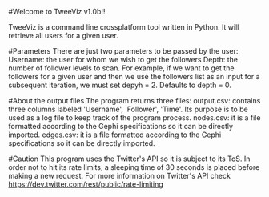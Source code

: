 #Welcome to TweeViz v1.0b!!

TweeViz is a command line crossplatform tool written in Python. It will retrieve all users for a given user.

#Parameters
There are just two parameters to be passed by the user:
Username: the user for whom we wish to get the followers
Depth: the number of follower levels to scan. For example, if we want to get the followers for a given user and then we use the followers list as an input for a subsequent iteration, we must set depyh = 2. Defaults to depth = 0.

#About the output files
The program returns three files:
output.csv: contains three columns labeled 'Username', 'Follower', 'Time'. Its purpose is to be used as a log file to keep track of the program process.
nodes.csv: it is a file formatted according to the Gephi specifications so it can be directly imported.
edges.csv: it is a file formatted according to the Gephi specifications so it can be directly imported.

#Caution
This program uses the Twitter's API so it is subject to its ToS. In order not to hit its rate limits, a sleeping time of 30 seconds is placed before making a new request. For more information on Twitter's API check https://dev.twitter.com/rest/public/rate-limiting
